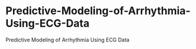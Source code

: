 # Predictive-Modeling-of-Arrhythmia-Using-ECG-Data
Predictive Modeling of Arrhythmia Using ECG Data
